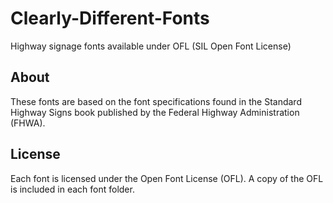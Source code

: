 Clearly-Different-Fonts
=======================

Highway signage fonts available under OFL (SIL Open Font License)


## About

These fonts are based on the font specifications found in the Standard Highway Signs book published by the Federal Highway Administration (FHWA).


## License

Each font is licensed under the Open Font License (OFL). A copy of the OFL is included in each font folder.